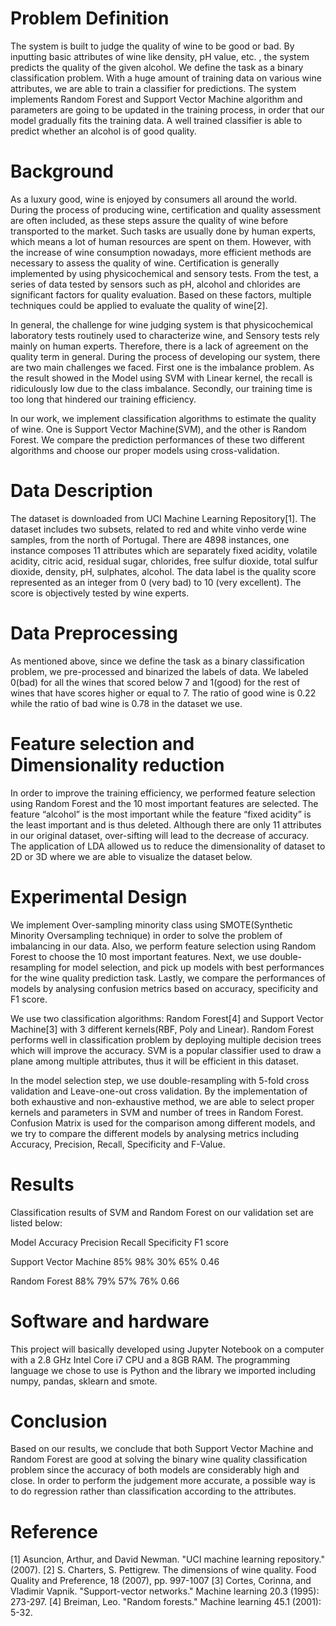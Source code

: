 # Problem Definition
The system is built to judge the quality of wine to be good or bad. By inputting basic attributes of wine like density, pH value, etc. , the system predicts the quality of the given alcohol. We define the task as a binary classification problem. With a huge amount of training data on various wine attributes, we are able to train a classifier for predictions. The system implements Random Forest and Support Vector Machine algorithm and parameters are going to be updated in the training process, in order that our model gradually fits the training data. A well trained classifier is able to predict whether an alcohol is of good quality.

# Background
As a luxury good, wine is enjoyed by consumers all around the world. During the process of producing wine, certification and quality assessment are often included, as these steps assure the quality of wine before transported to the market. Such tasks are usually done by human experts, which means a lot of human resources are spent on them. However, with the increase of wine consumption nowadays, more efficient methods are necessary to assess the quality of wine.
Certification is generally implemented by using physicochemical and sensory tests. From the test, a series of data tested by sensors such as pH, alcohol and chlorides are significant factors for quality evaluation. Based on these factors, multiple techniques could be applied to evaluate the quality of wine[2]. 

In general, the challenge for wine judging system is that physicochemical laboratory tests routinely used to characterize wine, and Sensory tests rely mainly on human experts. Therefore, there is a lack of agreement on the quality term in general. During the process of developing our system, there are two main challenges we faced. First one is the imbalance problem. As the result showed in the Model using SVM with Linear kernel, the recall is ridiculously low due to the class imbalance. Secondly, our training time is too long that hindered our training efficiency. 

In our work, we implement classification algorithms to estimate the quality of wine. One is Support Vector Machine(SVM), and the other is Random Forest. We compare the prediction performances of these two different algorithms and choose our proper models using cross-validation.

# Data Description
The dataset is downloaded from UCI Machine Learning Repository[1]. The dataset includes two subsets, related to red and white vinho verde wine samples, from the north of Portugal. There are 4898 instances, one instance composes 11 attributes which are separately fixed acidity, volatile acidity, citric acid, residual sugar, chlorides, free sulfur dioxide, total sulfur dioxide, density, pH, sulphates, alcohol. The data label is the quality score represented as an integer from 0 (very bad) to 10 (very excellent). The score is objectively tested by wine experts.

# Data Preprocessing 
As mentioned above, since we define the task as a binary classification problem, we pre-processed and binarized the labels of data. We labeled 0(bad) for all the wines that scored below 7 and 1(good) for the rest of wines that have scores higher or equal to 7. The ratio of good wine is 0.22 while the ratio of bad wine is 0.78 in the dataset we use. 

# Feature selection and Dimensionality reduction
In order to improve the training efficiency, we performed feature selection using Random Forest and the 10 most important features are selected. The feature “alcohol” is the most important while the feature “fixed acidity” is the least important and is thus deleted. Although there are only 11 attributes in our original dataset, over-sifting will lead to the decrease of accuracy. The application of LDA allowed us to reduce the dimensionality of dataset to 2D or 3D where we are able to visualize the dataset below. 

# Experimental Design
We implement Over-sampling minority class using SMOTE(Synthetic Minority Oversampling technique) in order to solve the problem of imbalancing in our data. Also, we perform feature selection using Random Forest to choose the 10 most important features. Next, we use double-resampling for model selection, and pick up models with best performances for the wine quality prediction task. Lastly, we compare the performances of models by analysing confusion metrics based on accuracy, specificity and F1 score.

We use two classification algorithms: Random Forest[4] and Support Vector Machine[3] with 3 different kernels(RBF, Poly and Linear). Random Forest performs well in classification problem by deploying multiple decision trees which will improve the accuracy. SVM is a popular classifier used to draw a plane among multiple attributes, thus it will be efficient in this dataset. 

In the model selection step, we use double-resampling with 5-fold cross validation and Leave-one-out cross validation. By the implementation of both exhaustive and non-exhaustive method, we are able to select proper kernels and parameters in SVM and number of trees in Random Forest.
Confusion Matrix is used for the comparison among different models, and we try to compare the different models by analysing metrics including Accuracy, Precision, Recall, Specificity and F-Value. 

# Results
Classification results of SVM and Random Forest on our validation set are listed below:

Model                     Accuracy Precision Recall Specificity F1 score

Support Vector Machine       85%        98%     30%      65%        0.46

Random Forest                88%        79%     57%      76%        0.66


# Software and hardware
This project will basically developed using Jupyter Notebook on a computer with a 2.8 GHz Intel Core i7 CPU and a 8GB RAM. The programming language we chose to use is Python and the library we imported including numpy, pandas, sklearn and smote.

# Conclusion
Based on our results, we conclude that both Support Vector Machine and Random Forest are good at solving the binary wine quality classification problem since the accuracy of both models are considerably high and close. In order to perform the judgement more accurate, a possible way is to do regression rather than classification according to the attributes.

# Reference
[1] Asuncion, Arthur, and David Newman. "UCI machine learning repository." (2007).
[2] S. Charters, S. Pettigrew. The dimensions of wine quality. Food Quality and Preference, 18 (2007), pp. 997-1007
[3] Cortes, Corinna, and Vladimir Vapnik. "Support-vector networks." Machine learning 20.3 (1995): 273-297.
[4] Breiman, Leo. "Random forests." Machine learning 45.1 (2001): 5-32.


